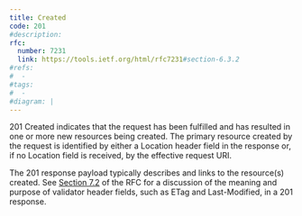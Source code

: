 ```yaml
---
title: Created
code: 201
#description:
rfc: 
  number: 7231
  link: https://tools.ietf.org/html/rfc7231#section-6.3.2
#refs:
#  -
#tags:
#  -
#diagram: |
---
```


201 Created indicates that the request has been fulfilled and has resulted in one or more new resources being created.  The primary resource created by the request is identified by either a Location header field in the response or, if no Location field is received, by the effective request URI.

The 201 response payload typically describes and links to the resource(s) created.  See [Section 7.2](https://tools.ietf.org/html/rfc7231#section-7.2) of the RFC for a discussion of the meaning and purpose of validator header fields, such as ETag and Last-Modified, in a 201 response.
